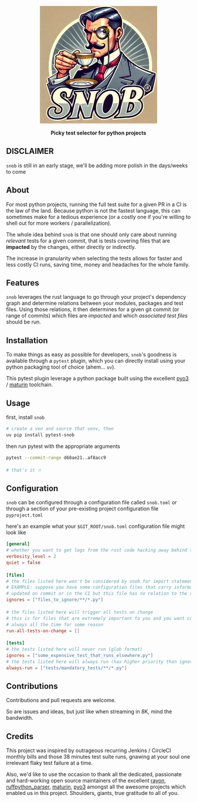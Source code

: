 <div align="center">

<img src="https://github.com/alexpasmantier/snob/raw/main/assets/snob.png" width="320" alt="snob, the picky test selector for python projects">

**Picky test selector for python projects**

</div>

## DISCLAIMER

`snob` is still in an early stage, we'll be adding more polish in the days/weeks to come

## About

For most python projects, running the full test suite for a given PR in a CI is the law of the land.
Because python is not the fastest language, this can sometimes make for a tedious experience (or a costly one
if you're willing to shell out for more workers / parallelization).

The whole idea behind `snob` is that one should only care about running _relevant_ tests for a given commit, that is
tests covering files that are **impacted** by the changes, either directly or indirectly.

The increase in granularity when selecting the tests allows for faster and less costly CI runs, saving time, money
and headaches for the whole family.

## Features

`snob` leverages the rust language to go through your project's dependency graph and determine 
relations between your modules, packages and test files. Using those relations, it then determines for a given
git commit (or range of commits) which files are _impacted_ and which _associated test files_ should be run.

## Installation

To make things as easy as possible for developers, `snob`'s goodness is available through a `pytest`
plugin, which you can directly install using your python packaging tool of choice (ahem... `uv`).

This pytest plugin leverage a python package built using the excellent [pyo3](https://github.com/PyO3/pyo3) / [maturin](https://github.com/PyO3/maturin) toolchain.

## Usage

first, install `snob`

```bash
# create a ven and source that venv, then
uv pip install pytest-snob
```
then run pytest with the appropriate arguments

```bash
pytest --commit-range d68ae21..af8acc9

# that's it 🔥
```

## Configuration

`snob` can be configured through a configuration file called `snob.toml` or through a section of
your pre-existing project configuration file `pyproject.toml`

here's an example what your `$GIT_ROOT/snob.toml` configuration file might look like

```toml
[general]
# whether you want to get logs from the rust code hacking away behind the scene
verbosity_level = 2
quiet = false

[files]
# the files listed here won't be considered by snob for import statements (glob format)
# EXAMPLE: suppose you have some configuration files that carry information
# updated on commit or in the CI but this file has no relation to the rest of your codebase
ignores = ["files_to_ignore/**/*.py"]

# the files listed here will trigger all tests on change
# this is for files that are extremely important to you and you want covered
# always all the time for some reason
run-all-tests-on-change = []

[tests]
# the tests listed here will never run (glob format)
ignores = ["some_expensive_test_that_runs_elsewhere.py"]
# the tests listed here will always run (has higher priority than ignores)
always-run = ["tests/mandatory_tests/**/*.py"]
````
## Contributions

Contributions and pull requests are welcome.

So are issues and ideas, but just like when streaming in 8K, mind the bandwidth.

## Credits

This project was inspired by outrageous recurring Jenkins / CircleCI monthly bills and those 38 minutes test suite runs, gnawing at your soul
one irrelevant flaky test failure at a time.

Also, we'd like to use the occasion to thank all the dedicated, passionate and hard-working open source maintainers of the excellent [rayon](https://github.com/rayon-rs/rayon), 
[ruffpython_parser](https://github.com/astral-sh/ruff), [maturin](https://github.com/PyO3/maturin), [pyo3](https://github.com/PyO3/pyo3) amongst all the awesome projects which enabled us in this project. Shoulders, giants, true gratitude to all of you.
